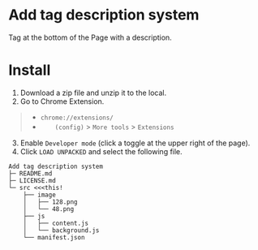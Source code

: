 # Add tag description system
Tag at the bottom of the Page with a description.

# Install
1. Download a zip file and unzip it to the local.
2. Go to Chrome Extension.
> * `chrome://extensions/`
> * 　　`(config)` > `More tools` > `Extensions`
3. Enable `Developer mode` (click a toggle at the upper right of the page).
4. Click `LOAD UNPACKED` and select the following file.
```
Add tag description system
├─ README.md
├─ LICENSE.md
└─ src <<<this!
    ├── image
    │   ├── 128.png
    │   └── 48.png
    ├── js
    │   ├── content.js
    │   └── background.js
    └── manifest.json
```
